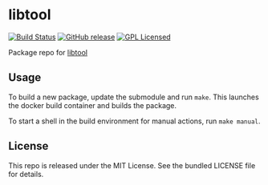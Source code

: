 libtool
==========

[![Build Status](https://img.shields.io/travis/com/amylum/libtool.svg)](https://travis-ci.com/amylum/libtool)
[![GitHub release](https://img.shields.io/github/release/amylum/libtool.svg)](https://github.com/amylum/libtool/releases)
[![GPL Licensed](http://img.shields.io/badge/license-GPL-green.svg)](https://tldrlegal.com/license/gnu-general-public-license-v3-(gpl-3))

Package repo for [libtool](http://www.gnu.org/software/libtool/)

## Usage

To build a new package, update the submodule and run `make`. This launches the docker build container and builds the package.

To start a shell in the build environment for manual actions, run `make manual`.

## License

This repo is released under the MIT License. See the bundled LICENSE file for details.

